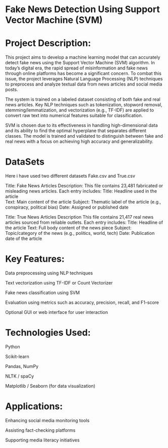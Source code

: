# Fake News Detection Using Support Vector Machine (SVM)

# Project Description:
This project aims to develop a machine learning model that can accurately detect fake news using the Support Vector Machine (SVM) algorithm. In today’s digital era, the rapid spread of misinformation and fake news through online platforms has become a significant concern. To combat this issue, the project leverages Natural Language Processing (NLP) techniques to preprocess and analyze textual data from news articles and social media posts.

The system is trained on a labeled dataset consisting of both fake and real news articles. Key NLP techniques such as tokenization, stopword removal, stemming/lemmatization, and vectorization (e.g., TF-IDF) are applied to convert raw text into numerical features suitable for classification.

SVM is chosen due to its effectiveness in handling high-dimensional data and its ability to find the optimal hyperplane that separates different classes. The model is trained and validated to distinguish between fake and real news with a focus on achieving high accuracy and generalizability.

# DataSets
Here i have used two different datasets Fake.csv and True.csv

Title: Fake News Articles
Description:
This file contains 23,481 fabricated or misleading news articles. Each entry includes:
Title: Headline used in the article    
Text: Main content of the article
Subject: Thematic label of the article (e.g., conspiracy, political bias)
Date: Assigned or published date

Title: True News Articles
Description
This file contains 21,417 real news articles sourced from reliable outlets. Each entry includes:
Title: Headline of the article
Text: Full body content of the news piece
Subject: Topic/category of the news (e.g., politics, world, tech)
Date: Publication date of the article

# Key Features:
Data preprocessing using NLP techniques

Text vectorization using TF-IDF or Count Vectorizer

Fake news classification using SVM

Evaluation using metrics such as accuracy, precision, recall, and F1-score

Optional GUI or web interface for user interaction

# Technologies Used:
Python

Scikit-learn

Pandas, NumPy

NLTK / spaCy

Matplotlib / Seaborn (for data visualization)

# Applications:
Enhancing social media monitoring tools

Assisting fact-checking platforms

Supporting media literacy initiatives




